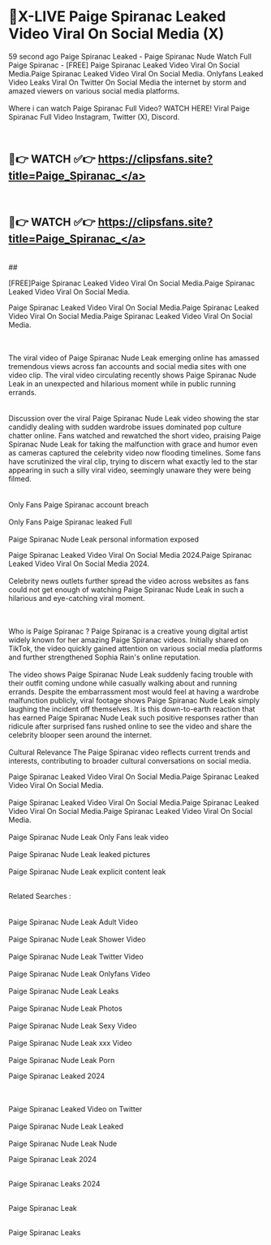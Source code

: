 # 🔴X-LIVE Paige Spiranac  Leaked Video Viral On Social Media (X)<br>


59 second ago Paige Spiranac  Leaked  - Paige Spiranac  Nude  Watch Full Paige Spiranac  - [FREE] Paige Spiranac  Leaked Video Viral On Social Media.Paige Spiranac  Leaked Video Viral On Social Media.   Onlyfans Leaked Video Leaks Viral On Twitter On Social Media the internet by storm and amazed viewers on various social media platforms. <br><br>
Where i can watch Paige Spiranac  Full Video? WATCH HERE! Viral Paige Spiranac  Full Video Instagram, Twitter (X), Discord. <br>


 <br>

##  🔴👉 WATCH ✅👉  <a href="https://clipsfans.site?title=Paige_Spiranac_&ref=git">https://clipsfans.site?title=Paige_Spiranac_</a> <br>
  <br>

##  🔴👉 WATCH ✅👉  <a href="https://clipsfans.site?title=Paige_Spiranac_&ref=git">https://clipsfans.site?title=Paige_Spiranac_</a> <br>
  <br>
  ##



[FREE]Paige Spiranac  Leaked Video Viral On Social Media.Paige Spiranac  Leaked Video Viral On Social Media. <br>

Paige Spiranac  Leaked Video Viral On Social Media.Paige Spiranac  Leaked Video Viral On Social Media.Paige Spiranac  Leaked Video Viral On Social Media. <br>


  <br>

  <br>
The viral video of Paige Spiranac  Nude Leak emerging online has amassed tremendous views across fan accounts and social media sites with one video clip. The viral video circulating recently shows Paige Spiranac  Nude Leak in an unexpected and hilarious moment while in public running errands.<br>
<br>


<br>
Discussion over the viral Paige Spiranac  Nude Leak video showing the star candidly dealing with sudden wardrobe issues dominated pop culture chatter online. Fans watched and rewatched the short video, praising Paige Spiranac  Nude Leak for taking the malfunction with grace and humor even as cameras captured the celebrity video now flooding timelines. Some fans have scrutinized the viral clip, trying to discern what exactly led to the star appearing in such a silly viral video, seemingly unaware they were being filmed.<br>
<br>
<br> 
Only Fans Paige Spiranac  account breach<br>
<br>
Only Fans Paige Spiranac  leaked Full <br>
<br>
Paige Spiranac  Nude Leak personal information exposed<br>

Paige Spiranac  Leaked Video Viral On Social Media 2024.Paige Spiranac  Leaked Video Viral On Social Media 2024. <br>
<br>
Celebrity news outlets further spread the video across websites as fans could not get enough of watching Paige Spiranac  Nude Leak in such a hilarious and eye-catching viral moment.<br>
<br>

<br>
Who is Paige Spiranac ? Paige Spiranac  is a creative young digital artist widely known for her amazing Paige Spiranac  videos. Initially shared on TikTok, the video quickly gained attention on various social media platforms and further strengthened Sophia Rain's online reputation.<br>
<br>
The video shows Paige Spiranac  Nude Leak suddenly facing trouble with their outfit coming undone while casually walking about and running errands. Despite the embarrassment most would feel at having a wardrobe malfunction publicly, viral footage shows Paige Spiranac  Nude Leak simply laughing the incident off themselves. It is this down-to-earth reaction that has earned Paige Spiranac  Nude Leak such positive responses rather than ridicule after surprised fans rushed online to see the video and share the celebrity blooper seen around the internet.<br>
<br>
Cultural Relevance The Paige Spiranac  video reflects current trends and interests, contributing to broader cultural conversations on social media.<br>

Paige Spiranac  Leaked Video Viral On Social Media.Paige Spiranac  Leaked Video Viral On Social Media.<br>
<br>
Paige Spiranac  Leaked Video Viral On Social Media.Paige Spiranac  Leaked Video Viral On Social Media.Paige Spiranac  Leaked Video Viral On Social Media.<br>
<br>
Paige Spiranac  Nude Leak Only Fans leak video<br>
<br>
Paige Spiranac  Nude Leak leaked pictures<br>
<br>
Paige Spiranac  Nude Leak explicit content leak<br>


<br>
Related Searches :<br>
<br>

<br>
Paige Spiranac  Nude Leak Adult Video<br>
<br>
Paige Spiranac  Nude Leak Shower Video<br>
<br>
Paige Spiranac  Nude Leak Twitter Video<br>
<br>
Paige Spiranac  Nude Leak Onlyfans Video<br>
<br>
Paige Spiranac  Nude Leak Leaks<br>
<br>
Paige Spiranac  Nude Leak Photos<br>

<br>
Paige Spiranac  Nude Leak Sexy Video<br>
<br>
Paige Spiranac  Nude Leak xxx Video<br>
<br>
Paige Spiranac  Nude Leak Porn<br>

Paige Spiranac   Leaked 2024 <br> <br>
<br>

Paige Spiranac  Leaked Video on Twitter <br>
<br>
Paige Spiranac  Nude Leak Leaked<br>
<br>
Paige Spiranac  Nude Leak Nude<br>


Paige Spiranac   Leak 2024 <br> <br>



Paige Spiranac   Leaks 2024 <br> <br>



 
Paige Spiranac   Leak<br> <br>



Paige Spiranac   Leaks<br> <br>





</p>




 



</p>










